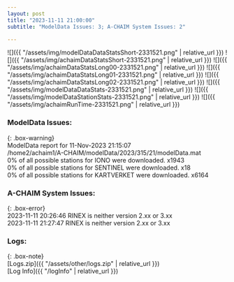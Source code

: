 ```yaml
---
layout: post
title: "2023-11-11 21:00:00"
subtitle: "ModelData Issues: 3; A-CHAIM System Issues: 2"

---
```


![]({{ "/assets/img/modelDataDataStatsShort-2331521.png" | relative_url }})
![]({{ "/assets/img/achaimDataStatsShort-2331521.png" | relative_url }})
![]({{ "/assets/img/achaimDataStatsLong00-2331521.png" | relative_url }})
![]({{ "/assets/img/achaimDataStatsLong01-2331521.png" | relative_url }})
![]({{ "/assets/img/achaimDataStatsLong02-2331521.png" | relative_url }})
![]({{ "/assets/img/modelDataDataStats-2331521.png" | relative_url }})
![]({{ "/assets/img/modelDataStationStats-2331521.png" | relative_url }})
![]({{ "/assets/img/achaimRunTime-2331521.png" | relative_url }})


### ModelData Issues:  
  
{: .box-warning}  
 ModelData report for 11-Nov-2023 21:15:07   
 /home2/achaim1/A-CHAIM/modelData/2023/315/21/modelData.mat   
 0% of all possible stations for IONO were downloaded. x1943   
 0% of all possible stations for SENTINEL were downloaded. x18   
 0% of all possible stations for KARTVERKET were downloaded. x6164   
  
### A-CHAIM System Issues:  
  
{: .box-error}  
2023-11-11 20:26:46 RINEX is neither version 2.xx or 3.xx  
2023-11-11 21:27:47 RINEX is neither version 2.xx or 3.xx  

### Logs:  
  
{: .box-note}  
[Logs.zip]({{ "/assets/other/logs.zip" | relative_url }})  
[Log Info]({{ "/logInfo" | relative_url }})  
